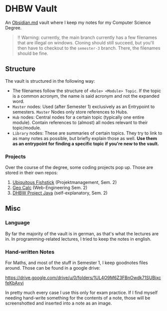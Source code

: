 # DHBW Vault
An [Obsidian.md](https://obsidian.md/) vault where I keep my notes for my Computer Science Degree.

> !! Warning: currently, the main branch currently has a few filenames that are illegal on windows. Cloning should still succeed, but you'll then have to checkout to the `semester-3` branch. There, the filenames should be fine.

## Structure
The vault is structured in the following way:
- The filenames follow the structure of `<Role> <Module> Topic`. If the topic is a common acronym, the name is said acronym and not the expanded word.
- `Master` nodes: Used (after Semester 1) exclusively as an Entrypoint to semesters. `Master` Nodes only store references to Hubs.
- `Hub` nodes: Central nodes for a certain topic (typically one entire module). Contain references to (almost) all nodes relevant to their topic/module.
- `Library` nodes: These are summaries of certain topics. They try to link to as many notes as possible, but briefly explain those as well. **Use them as an entrypoint for finding a specific topic if you're new to the vault.**

### Projects
Over the course of the degree, some coding projects pop up. Those are stored in their own repos:
1. [Ubiquitous Fishstick](https://github.com/TeeMitHonig/ubiquitous-fishstick) (Projektmanagement, Sem. 2)
2. [Geo Calc](https://github.com/heofthetea/DHBW-Geo-Calc) (Web-Engineering Sem. 2)
3. [DHBW Project Java](https://github.com/heofthetea/dhbw-project-java) (self-explanatory, Sem. 2)
## Misc
### Language
By far the majority of the vault is in german, as that's what the lectures are in. In programming-related lectures, I tried to keep the notes in english.

### Hand-written Notes
For Maths, and most of the stuff in Semester 1, I keep goodnotes files around. Those can be found in a google drive:

https://drive.google.com/drive/u/0/folders/1UL4O9M6Z3FBnOwdk71SUBixcfeKbAxyi

In pretty much every case I use this only for exam practice. If I find myself needing hand-write something for the contents of a note, those will be screenshotted and inserted into a note as an image.
